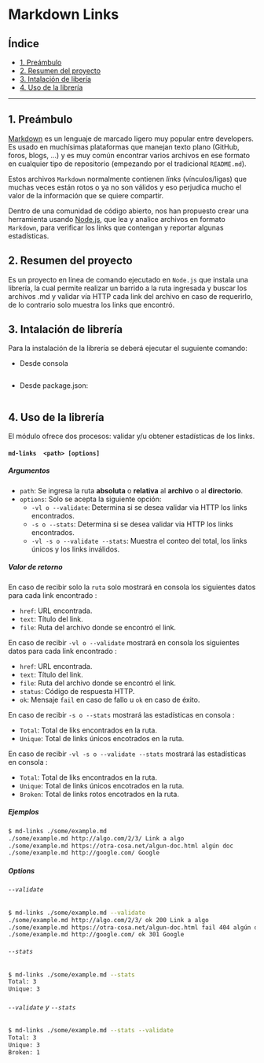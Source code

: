 # Markdown Links

## Índice

* [1. Preámbulo](#1-preámbulo)
* [2. Resumen del proyecto](#2-resumen-del-proyecto)
* [3. Intalación de libería](#3-intalación-de-librería)
* [4. Uso de la librería](#4-uso-de-la-librería)

***

## 1. Preámbulo

[Markdown](https://es.wikipedia.org/wiki/Markdown) es un lenguaje de marcado
ligero muy popular entre developers. Es usado en muchísimas plataformas que
manejan texto plano (GitHub, foros, blogs, ...) y es muy común
encontrar varios archivos en ese formato en cualquier tipo de repositorio
(empezando por el tradicional `README.md`).

Estos archivos `Markdown` normalmente contienen _links_ (vínculos/ligas) que
muchas veces están rotos o ya no son válidos y eso perjudica mucho el valor de
la información que se quiere compartir.

Dentro de una comunidad de código abierto, nos han propuesto crear una
herramienta usando [Node.js](https://nodejs.org/), que lea y analice archivos
en formato `Markdown`, para verificar los links que contengan y reportar
algunas estadísticas.

## 2. Resumen del proyecto

Es un proyecto en linea de comando ejecutado en `Node.js` que instala una librería, la cual permite
realizar un barrido a la ruta ingresada y buscar los archivos .md y validar vía HTTP cada link del
archivo en caso de requerirlo, de lo contrario solo muestra los links que encontró.

## 3. Intalación de librería

Para la instalación de la librería se deberá ejecutar el suguiente comando:

- Desde consola

```sh

```
- Desde package.json:

```sh

```

## 4. Uso de la librería

El módulo ofrece dos procesos: validar y/u obtener estadísticas de los links.

#### `md-links  <path> [options]`

##### Argumentos

* `path`: Se ingresa la ruta **absoluta** o **relativa** al **archivo** o al **directorio**.
* `options`: Solo se acepta la siguiente opción:
  - `-vl o --validate`: Determina si se desea validar via HTTP los links encontrados.
  - `-s o --stats`: Determina si se desea validar via HTTP los links encontrados.
  - `-vl -s o --validate --stats`: Muestra el conteo del total, los links únicos y los links inválidos.

##### Valor de retorno

En caso de recibir solo la `ruta` solo mostrará en consola los siguientes datos
para cada link encontrado :

* `href`: URL encontrada.
* `text`: Título del link.
* `file`: Ruta del archivo donde se encontró el link.

En caso de recibir `-vl o --validate` mostrará en consola los siguientes datos para cada link
encontrado :

* `href`: URL encontrada.
* `text`: Título del link.
* `file`: Ruta del archivo donde se encontró el link.
* `status`: Código de respuesta HTTP.
* `ok`: Mensaje `fail` en caso de fallo u `ok` en caso de éxito.

En caso de recibir `-s o --stats` mostrará las estadísticas en consola :

* `Total`: Total de liks encontrados en la ruta.
* `Unique`: Total de links únicos encotrados en la ruta.

En caso de recibir `-vl -s o --validate --stats` mostrará las estadísticas en consola :

* `Total`: Total de liks encontrados en la ruta.
* `Unique`: Total de links únicos encotrados en la ruta.
* `Broken`: Total de links rotos encotrados en la ruta.

##### Ejemplos

```sh
$ md-links ./some/example.md
./some/example.md http://algo.com/2/3/ Link a algo
./some/example.md https://otra-cosa.net/algun-doc.html algún doc
./some/example.md http://google.com/ Google
```

##### Options

###### `--validate`

```sh
$ md-links ./some/example.md --validate
./some/example.md http://algo.com/2/3/ ok 200 Link a algo
./some/example.md https://otra-cosa.net/algun-doc.html fail 404 algún doc
./some/example.md http://google.com/ ok 301 Google
```

###### `--stats`

```sh
$ md-links ./some/example.md --stats
Total: 3
Unique: 3
```

###### `--validate` y `--stats`

```sh
$ md-links ./some/example.md --stats --validate
Total: 3
Unique: 3
Broken: 1